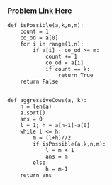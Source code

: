 ### [Problem Link Here](https://www.codingninjas.com/codestudio/guided-paths/data-structures-algorithms/content/118621/offering/1377954)

```
def isPossible(a,k,n,m):
    count = 1
    co_od = a[0]
    for i in range(1,n):
        if a[i] - co_od >= m:
            count += 1
            co_od = a[i]
            if count == k:
                return True
    return False           
      

def aggressiveCows(a, k):
    n = len(a)
    a.sort()
    ans = 0
    l = 1; h = a[n-1]-a[0]
    while l <= h:
        m = (l+h)//2
        if isPossible(a,k,n,m):
            l = m + 1
            ans = m
        else:
            h = m-1
    return ans
```
